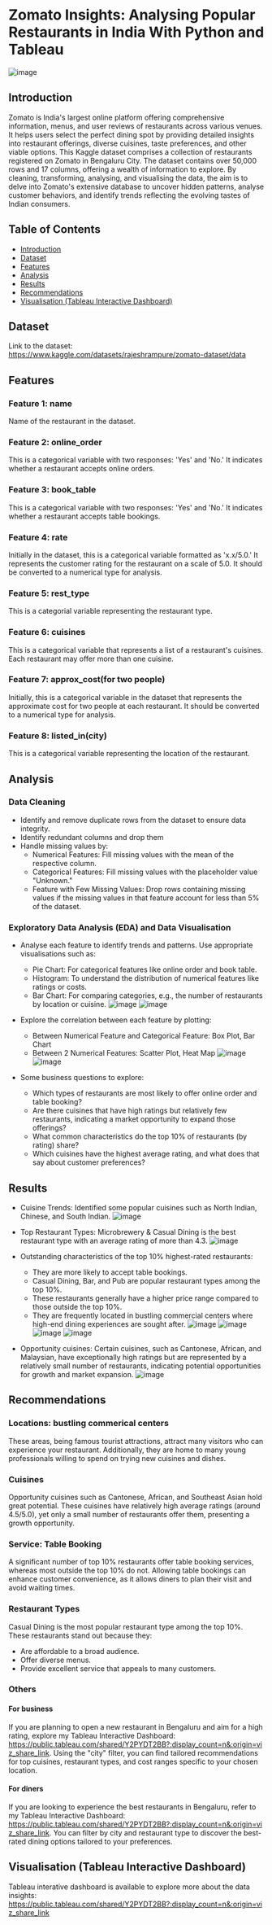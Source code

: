 # Zomato Insights: Analysing Popular Restaurants in India With Python and Tableau

![image](https://github.com/user-attachments/assets/11bed77f-fbfa-4dc7-82cf-89c11dc7f403)


## Introduction
Zomato is India's largest online platform offering comprehensive information, menus, and user reviews of restaurants across various venues. It helps users select the perfect dining spot by providing detailed insights into restaurant offerings, diverse cuisines, taste preferences, and other viable options. This Kaggle dataset comprises a collection of restaurants registered on Zomato in Bengaluru City. The dataset contains over 50,000 rows and 17 columns, offering a wealth of information to explore. By cleaning, transforming, analysing, and visualising the data, the aim is to delve into Zomato's extensive database to uncover hidden patterns, analyse customer behaviors, and identify trends reflecting the evolving tastes of Indian consumers.


## Table of Contents
- [Introduction](#introduction)
- [Dataset](#dataset)
- [Features](#features)
- [Analysis](#analysis)
- [Results](#results)
- [Recommendations](#recommendations)
- [Visualisation (Tableau Interactive Dashboard)](#visualisation-tableau-interactive-dashboard)


## Dataset
Link to the dataset: https://www.kaggle.com/datasets/rajeshrampure/zomato-dataset/data


## Features
### Feature 1: name
Name of the restaurant in the dataset.

### Feature 2: online_order
This is a categorical variable with two responses: 'Yes' and 'No.' It indicates whether a restaurant accepts online orders.

### Feature 3: book_table
This is a categorical variable with two responses: 'Yes' and 'No.' It indicates whether a restaurant accepts table bookings.

### Feature 4: rate
Initially in the dataset, this is a categorical variable formatted as 'x.x/5.0.' It represents the customer rating for the restaurant on a scale of 5.0. It should be converted to a numerical type for analysis.

### Feature 5: rest_type
This is a categorial variable representing the restaurant type.

### Feature 6: cuisines
This is a categorical variable that represents a list of a restaurant's cuisines. Each restaurant may offer more than one cuisine.

### Feature 7: approx_cost(for two people)
Initially, this is a categorical variable in the dataset that represents the approximate cost for two people at each restaurant. It should be converted to a numerical type for analysis.

### Feature 8: listed_in(city)
This is a categorical variable representing the location of the restaurant.


## Analysis
### Data Cleaning
- Identify and remove duplicate rows from the dataset to ensure data integrity.
- Identify redundant columns and drop them
- Handle missing values by:
  - Numerical Features: Fill missing values with the mean of the respective column.
  - Categorical Features: Fill missing values with the placeholder value "Unknown."
  - Feature with Few Missing Values: Drop rows containing missing values if the missing values in that feature account for less than 5% of the dataset.

### Exploratory Data Analysis (EDA) and Data Visualisation
- Analyse each feature to identify trends and patterns. Use appropriate visualisations such as:
  - Pie Chart: For categorical features like online order and book table.
  - Histogram: To understand the distribution of numerical features like ratings or costs.
  - Bar Chart: For comparing categories, e.g., the number of restaurants by location or cuisine.
![image](https://github.com/user-attachments/assets/14a984d4-8018-4d5f-b07b-8a13c3aeae57)
![image](https://github.com/user-attachments/assets/56bd3093-e4a1-4a97-b44b-b134708a1ba3)

- Explore the correlation between each feature by plotting:
  - Between Numerical Feature and Categorical Feature: Box Plot, Bar Chart
  - Between 2 Numerical Features: Scatter Plot, Heat Map
![image](https://github.com/user-attachments/assets/29c90649-7b12-48af-8dcf-952c1bc8c497)
![image](https://github.com/user-attachments/assets/dbd5127d-9cf7-4a8b-bbfe-20fdf7847a2b)

- Some business questions to explore:
  - Which types of restaurants are most likely to offer online order and table booking?
  - Are there cuisines that have high ratings but relatively few restaurants, indicating a market opportunity to expand those offerings?
  - What common characteristics do the top 10% of restaurants (by rating) share?
  - Which cuisines have the highest average rating, and what does that say about customer preferences?


## Results
- Cuisine Trends: Identified some popular cuisines such as North Indian, Chinese, and South Indian.
![image](https://github.com/user-attachments/assets/56bd3093-e4a1-4a97-b44b-b134708a1ba3)

- Top Restaurant Types: Microbrewery & Casual Dining is the best restaurant type with an average rating of more than 4.3.
![image](https://github.com/user-attachments/assets/992d0581-30ee-4a25-ad9e-5706e266abd1)

- Outstanding characteristics of the top 10% highest-rated restaurants:
  - They are more likely to accept table bookings.
  - Casual Dining, Bar, and Pub are popular restaurant types among the top 10%.
  - These restaurants generally have a higher price range compared to those outside the top 10%.
  - They are frequently located in bustling commercial centers where high-end dining experiences are sought after.
![image](https://github.com/user-attachments/assets/4421503d-ee64-4f54-b8b4-35c63e86b668)
![image](https://github.com/user-attachments/assets/6b076024-d6a4-474c-b4e3-ff809350a335)
![image](https://github.com/user-attachments/assets/ec338a9a-2d2c-4518-b497-f7b173c3ef64)
![image](https://github.com/user-attachments/assets/8607b12f-f6b2-4a52-8add-b07ea7c2fbd5)

- Opportunity cuisines: Certain cuisines, such as Cantonese, African, and Malaysian, have exceptionally high ratings but are represented by a relatively small number of restaurants, indicating potential opportunities for growth and market expansion.
![image](https://github.com/user-attachments/assets/2c8d64e7-15e6-4acc-a7a2-b110109737fa)


## Recommendations
### Locations: bustling commerical centers
These areas, being famous tourist attractions, attract many visitors who can experience your restaurant. Additionally, they are home to many young professionals willing to spend on trying new cuisines and dishes.

### Cuisines
Opportunity cuisines such as Cantonese, African, and Southeast Asian hold great potential. These cuisines have relatively high average ratings (around 4.5/5.0), yet only a small number of restaurants offer them, presenting a growth opportunity.

### Service: Table Booking
A significant number of top 10% restaurants offer table booking services, whereas most outside the top 10% do not. Allowing table bookings can enhance customer convenience, as it allows diners to plan their visit and avoid waiting times.

### Restaurant Types
Casual Dining is the most popular restaurant type among the top 10%. These restaurants stand out because they:
- Are affordable to a broad audience.
- Offer diverse menus.
- Provide excellent service that appeals to many customers.

### Others
#### For business
If you are planning to open a new restaurant in Bengaluru and aim for a high rating, explore my Tableau Interactive Dashboard: https://public.tableau.com/shared/Y2PYDT2BB?:display_count=n&:origin=viz_share_link. Using the "city" filter, you can find tailored recommendations for top cuisines, restaurant types, and cost ranges specific to your chosen location.

#### For diners
If you are looking to experience the best restaurants in Bengaluru, refer to my Tableau Interactive Dashboard: https://public.tableau.com/shared/Y2PYDT2BB?:display_count=n&:origin=viz_share_link. You can filter by city and restaurant type to discover the best-rated dining options tailored to your preferences.


## Visualisation (Tableau Interactive Dashboard)
Tableau interative dashboard is available to explore more about the data insights: https://public.tableau.com/shared/Y2PYDT2BB?:display_count=n&:origin=viz_share_link
